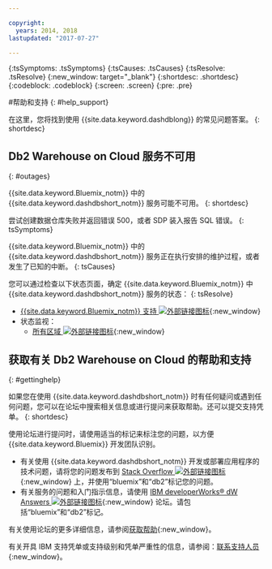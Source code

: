 ```yaml
---

copyright:
  years: 2014, 2018
lastupdated: "2017-07-27"

---
```


<!-- Attribute definitions --> 
{:tsSymptoms: .tsSymptoms} 
{:tsCauses: .tsCauses} 
{:tsResolve: .tsResolve} 
{:new_window: target="_blank"}
{:shortdesc: .shortdesc}
{:codeblock: .codeblock}
{:screen: .screen}
{:pre: .pre}

#帮助和支持
{: #help_support}

在这里，您将找到使用 {{site.data.keyword.dashdblong}} 的常见问题答案。
{: shortdesc}

<!-- ##Cannot log in to RStudio
{: #r_studio}

Single sign-on (SSO) for RStudio is not available for {{site.data.keyword.dashdblong}}.
{: shortdesc}

You want to log in to RStudio from {{site.data.keyword.dashdbshort_notm}} by using SSO, but you are prompted for a password.
{: tsSymptoms}

SSO to RStudio is not available in {{site.data.keyword.dashdbshort_notm}}.
{: tsCauses}

To get your credentials for RStudio, consult your `VCAP_SERVICES` environment variable. Further information is available in [Getting started with {{site.data.keyword.dashdbshort_notm}}](/docs/services/dashDB/dashDB.html#dashDB){:new_window}.
{: tsResolve}


##Cannot find the `diag.log` file for troubleshooting
{: #diag_log}

The `diag.log` file is not available.
{: shortdesc}

You want to troubleshoot and cannot find the `diag.log` file for {{site.data.keyword.dashdbshort_notm}}.
{: tsSymptoms}

The `diag.log` file is not available on {{site.data.keyword.dashdbshort_notm}}, nor is any other log specific to DB2®.
{: tsCauses}

The application-specific logs can be accessed by the Cloud Foundry CLI (command line interface). From the CLI, enter **cf logs recent**. The logs can also be accessed on the {{site.data.keyword.Bluemix_notm}} site by selecting your app and going to **Files and Logs**.
{: tsResolve}

##Cannot find org or space: Bluemix ID mismatch
{: #org_space_id}

An organization or space cannot be found for a new {{site.data.keyword.dashdbshort_notm}} instance.
{: shortdesc}

You want to create a new {{site.data.keyword.dashdbshort_notm}} service instance in {{site.data.keyword.Bluemix_notm}} by using the warehousing feature in the Cloudant® dashboard, but you get the following error message: `Cannot find org or space.`
{: tsSymptoms}

To provision a new {{site.data.keyword.dashdbshort_notm}} service instance in {{site.data.keyword.Bluemix_notm}}, the Cloudant warehousing feature attempts to find the "best fit" {{site.data.keyword.Bluemix_notm}} target organization for the authenticated {{site.data.keyword.Bluemix_notm}} user. The warehousing feature typically looks for an organization that matches the {{site.data.keyword.Bluemix_notm}} ID, an ID that is usually the user’s email address. If a matching organization is not found and the user has access to only one organization, the warehousing feature selects that organization. There might be situations where the user does not have an organization that they can access or the user has access to multiple organizations. In those situations, Cloudant cannot determine where to provision the {{site.data.keyword.dashdbshort_notm}} instance and the error message is displayed.
{: tsCauses}

To resolve the problem, choose one of the following options:
{: tsResolve}

* From the drop-down list in the Cloudant dashboard, select the {{site.data.keyword.Bluemix_notm}} organization in which you want the {{site.data.keyword.dashdbshort_notm}} instance to be created. After you select the organization, select the appropriate space from the secondary drop-down list.
* Manually provision a {{site.data.keyword.dashdbshort_notm}} instance directly in {{site.data.keyword.Bluemix_notm}} and select the created {{site.data.keyword.dashdbshort_notm}} service instance from the drop-down list in the Cloudant dashboard.


##Cannot find org or space: Region mismatch
{: #org_space_region}

An organization or space cannot be found for a new {{site.data.keyword.dashdbshort_notm}} instance.
{: shortdesc}

You want to create a new {{site.data.keyword.dashdbshort_notm}} service instance, but the drop-down lists of existing {{site.data.keyword.dashdbshort_notm}} service instances or {{site.data.keyword.Bluemix_notm}} organizations is empty. A new {{site.data.keyword.dashdbshort_notm}} service instance cannot be provisioned and you get the following error message: `Cannot find org or space.`
{: tsSymptoms}

If the user’s {{site.data.keyword.Bluemix_notm}} account is in a different region than the Cloudant cluster, the provisioning request fails. For example, the {{site.data.keyword.Bluemix_notm}} account was on-boarded in the Europe United Kingdom region, but the Cloudant cluster works with the US South region. As a result, the existing service instance and organization drop-down lists in the Cloudant dashboard might be empty or show organizations and spaces that belong to a different region altogether.
{: tsCauses}

1. Log in to the {{site.data.keyword.Bluemix_notm}} dashboard and switch to your expected region. Follow any prompts to complete the onboarding in that region. As an alternative, create a {{site.data.keyword.Bluemix_notm}} account in the appropriate region.
2. Log in to the Cloudant dashboard to repeat the {{site.data.keyword.dashdbshort_notm}} service instance selection.
{: tsResolve}

##Exceeded services limit
{: #service_limit}

The {{site.data.keyword.dashdbshort_notm}} service in {{site.data.keyword.Bluemix_notm}} exceeded its limit.
{: shortdesc}

While you are using the {{site.data.keyword.dashdbshort_notm}} service in {{site.data.keyword.Bluemix_notm}}, the following error message is displayed: `Exceeded your organization’s services limit.`
{: tsSymptoms}

You are still on the no-cost {{site.data.keyword.Bluemix_notm}} trial, which has service limits.
{: tsCauses}

To resolve the problem, choose one of the following options:
{: tsResolve}

* To free up resources, drop services in your {{site.data.keyword.Bluemix_notm}} dashboard that you no longer use. Retry the provisioning request for a new {{site.data.keyword.dashdbshort_notm}} instance.
* Use the {{site.data.keyword.Bluemix_notm}} dashboard to manually provision a {{site.data.keyword.dashdbshort_notm}} instance in an appropriate organization or space that does not have service limits. Select that instance from the Cloudant dashboard. -->


## Db2 Warehouse on Cloud 服务不可用
{: #outages}

{{site.data.keyword.Bluemix_notm}} 中的 {{site.data.keyword.dashdbshort_notm}} 服务可能不可用。
{: shortdesc}

尝试创建数据仓库失败并返回错误 500，或者 SDP 装入报告 SQL 错误。
{: tsSymptoms}

{{site.data.keyword.Bluemix_notm}} 中的 {{site.data.keyword.dashdbshort_notm}} 服务正在执行安排的维护过程，或者发生了已知的中断。
{: tsCauses}

您可以通过检查以下状态页面，确定 {{site.data.keyword.Bluemix_notm}} 中 {{site.data.keyword.dashdbshort_notm}} 服务的状态：
{: tsResolve}

* [{{site.data.keyword.Bluemix_notm}} 支持 ![外部链接图标](../../icons/launch-glyph.svg "外部链接图标")](https://developer.ibm.com/bluemix/support/#status){:new_window}
* 状态监视：
  * [所有区域 ![外部链接图标](../../icons/launch-glyph.svg "外部链接图标")](https://console.eu-gb.bluemix.net/status?tags=platform,runtimes,services,ibm:yp:eu-gb,ibm:yp:eu-de,ibm:yp:us-south,ibm:yp:au-syd){:new_window}
  <!--[US - South region ![External link icon](../../icons/launch-glyph.svg "External link icon")](http://estado.ng.bluemix.net/internalstatus){:new_window}
  [Europe - United Kingdom region ![External link icon](../../icons/launch-glyph.svg "External link icon")](http://estado.eu-gb.bluemix.net/internalstatus){:new_window}
  [Europe - Germany region ![External link icon](../../icons/launch-glyph.svg "External link icon")](http://estado.eu-de.bluemix.net/internalstatus){:new_window}
  [Australia - Sydney region ![External link icon](../../icons/launch-glyph.svg "External link icon")](http://estado.au-syd.bluemix.net/internalstatus){:new_window}-->


## 获取有关 Db2 Warehouse on Cloud 的帮助和支持
{: #gettinghelp}

如果您在使用 {{site.data.keyword.dashdbshort_notm}} 时有任何疑问或遇到任何问题，您可以在论坛中搜索相关信息或进行提问来获取帮助。还可以提交支持凭单。
{: shortdesc}

使用论坛进行提问时，请使用适当的标记来标注您的问题，以方便 {{site.data.keyword.Bluemix}} 开发团队识别。

* 有关使用 {{site.data.keyword.dashdbshort_notm}} 开发或部署应用程序的技术问题，请将您的问题发布到 [Stack Overflow ![外部链接图标](../../icons/launch-glyph.svg "外部链接图标")](http://stackoverflow.com/search?q=dashdb+bluemix){:new_window} 上，并使用“bluemix”和“db2”标记您的问题。
* 有关服务的问题和入门指示信息，请使用 [IBM developerWorks® dW Answers ![外部链接图标](../../icons/launch-glyph.svg "外部链接图标")](https://developer.ibm.com/answers/topics/dashdb/?smartspace=bluemix){:new_window} 论坛。请包括“bluemix”和“db2”标记。

有关使用论坛的更多详细信息，请参阅[获取帮助](/docs/support/index.html#getting-help){:new_window}。

有关开具 IBM 支持凭单或支持级别和凭单严重性的信息，请参阅：[联系支持人员](/docs/support/index.html#contacting-support){:new_window}。



